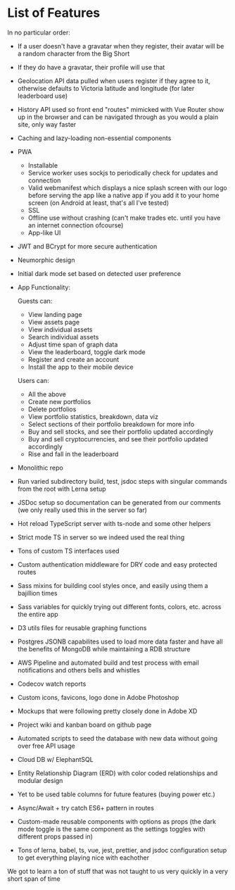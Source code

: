 # List of Features

In no particular order:

- If a user doesn't have a gravatar when they register, their avatar will be a random character from the Big Short
- If they do have a gravatar, their profile will use that
- Geolocation API data pulled when users register if they agree to it, otherwise defaults to Victoria latitude and longitude (for later leaderboard use)
- History API used so front end "routes" mimicked with Vue Router show up in the browser and can be navigated through as you would a plain site, only way faster
- Caching and lazy-loading non-essential components
- PWA
  - Installable
  - Service worker uses sockjs to periodically check for updates and connection
  - Valid webmanifest which displays a nice splash screen with our logo before serving the app like a native app if you add it to your home screen (on Android at least, that's all I've tested)
  - SSL
  - Offline use without crashing (can't make trades etc. until you have an internet connection ofcourse)
  - App-like UI
- JWT and BCrypt for more secure authentication
- Neumorphic design
- Initial dark mode set based on detected user preference
- App Functionality:

  Guests can:

  - View landing page
  - View assets page
  - View individual assets
  - Search individual assets
  - Adjust time span of graph data
  - View the leaderboard, toggle dark mode
  - Register and create an account
  - Install the app to their mobile device

  Users can:

  - All the above
  - Create new portfolios
  - Delete portfolios
  - View portfolio statistics, breakdown, data viz
  - Select sections of their portfolio breakdown for more info
  - Buy and sell stocks, and see their portfolio updated accordingly
  - Buy and sell cryptocurrencies, and see their portfolio updated accordingly
  - Rise and fall in the leaderboard

- Monolithic repo
- Run varied subdirectory build, test, jsdoc steps with singular commands from the root with Lerna setup
- JSDoc setup so documentation can be generated from our comments (we only really used this in the server so far)
- Hot reload TypeScript server with ts-node and some other helpers
- Strict mode TS in server so we indeed used the real thing
- Tons of custom TS interfaces used
- Custom authentication middleware for DRY code and easy protected routes
- Sass mixins for building cool styles once, and easily using them a bajillion times
- Sass variables for quickly trying out different fonts, colors, etc. across the entire app
- D3 utils files for reusable graphing functions
- Postgres JSONB capabilites used to load more data faster and have all the benefits of MongoDB while maintaining a RDB structure
- AWS Pipeline and automated build and test process with email notifications and others bells and whistles
- Codecov watch reports
- Custom icons, favicons, logo done in Adobe Photoshop
- Mockups that were following pretty closely done in Adobe XD
- Project wiki and kanban board on github page
- Automated scripts to seed the database with new data without going over free API usage
- Cloud DB w/ ElephantSQL
- Entity Relationship Diagram (ERD) with color coded relationships and modular design
- Yet to be used table columns for future features (buying power etc.)
- Async/Await + try catch ES6+ pattern in routes
- Custom-made reusable components with options as props (the dark mode toggle is the same component as the settings toggles with different props passed in)
- Tons of lerna, babel, ts, vue, jest, prettier, and jsdoc configuration setup to get everything playing nice with eachother

We got to learn a ton of stuff that was not taught to us very quickly in a very short span of time
